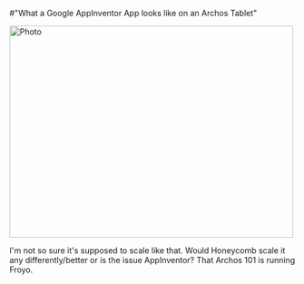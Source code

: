 #"What a Google AppInventor App looks like on an Archos Tablet"


 <div class='p_embed p_image_embed'>
<a href="http://getfile1.posterous.com/getfile/files.posterous.com/conoroneill/ZS0cxuHnGEYM7CJqfmP2SPPrziofUwoYtUjEV4Em78nswcFejHvsY4bsIqFT/photo.jpg.scaled.1000.jpg"><img alt="Photo" height="375" src="http://getfile0.posterous.com/getfile/files.posterous.com/conoroneill/p4R0AcHGVCGqYTHekpAxwMAkmFMnOlmPTRl5oLMwKEnEay5MgFHfBaADixwO/photo.jpg.scaled.500.jpg" width="500" /></a>
</div>
<p>I&#39;m not so sure it&#39;s supposed to scale like that. Would Honeycomb scale it any differently/better or is the issue AppInventor? That Archos 101 is running Froyo. </p>
 